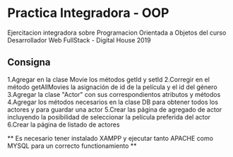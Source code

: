 # Practica Integradora - OOP
Ejercitacion integradora sobre Programacion Orientada a Objetos del curso Desarrollador Web FullStack - Digital House 2019

## Consigna

1.Agregar en la clase Movie los métodos getId y setId
2.Corregir en el método getAllMovies la asignación de id de la película y el id del género
3.Agregar la clase "Actor" con sus correspondientos atributos y métodos
4.Agregar los métodos necesarios en la clase DB para obtener todos los actores y para guardar una actor
5.Crear las página de agregado de actor incluyendo la posibilidad de seleccionar la película preferida del actor
6.Crear la página de listado de actores

** Es necesario tener instalado XAMPP y ejecutar tanto APACHE como MYSQL para un correcto functionamiento **
